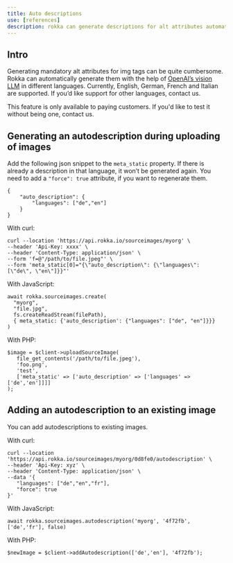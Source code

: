 ```yaml
---
title: Auto descriptions
use: [references]
description: rokka can generate descriptions for alt attributes automatically
---
```


## Intro

Generating mandatory alt attributes for img tags can be quite cumbersome. Rokka can automatically generate them with the help of [OpenAI’s vision LLM](https://platform.openai.com/docs/guides/vision) in different languages. Currently, English, German, French and Italian are supported. If you’d like support for other languages, contact us.

This feature is only available to paying customers. If you'd like to test it without being one, contact us.

## Generating an autodescription during uploading of images

Add the following json snippet to the `meta_static` property.
If there is already a description in that language, it won’t be generated again. You need to add a `"force": true` attribute, if you want to regenerate them.

```language-json
{
    "auto_description": {
        "languages": ["de","en"]
    }
}
```

With curl: 

```language-bash
curl --location 'https://api.rokka.io/sourceimages/myorg' \
--header 'Api-Key: xxxx' \
--header 'Content-Type: application/json' \
--form 'f=@"/path/to/file.jpeg"' \
--form 'meta_static[0]="{\"auto_description\": {\"languages\": [\"de\", \"en\"]}}"'
```

With JavaScript:

```language-javascript
await rokka.sourceimages.create(
  "myorg",
  "file.jpg",
  fs.createReadStream(filePath), 
  { meta_static: {'auto_description': {"languages": ["de", "en"]}}}
)
```

With PHP:

```language-php
$image = $client->uploadSourceImage(
   file_get_contents('/path/to/file.jpeg'), 
   'foo.png',
   'test', 
   ['meta_static' => ['auto_description' => ['languages' => ['de','en']]]]
);
```   

## Adding an autodescription to an existing image

You can add autodescriptions to existing images.

With curl:

```language-bash
curl --location 'https://api.rokka.io/sourceimages/myorg/0d8fe0/autodescription' \
--header 'Api-Key: xyz' \
--header 'Content-Type: application/json' \
--data '{
   "languages": ["de","en","fr"],
   "force": true
}'
```

With JavaScript:

```language-javascript
await rokka.sourceimages.autodescription('myorg', '4f72fb', ['de','fr'], false)
```

With PHP:

```language-php
$newImage = $client->addAutodescription(['de','en'], '4f72fb');
```
